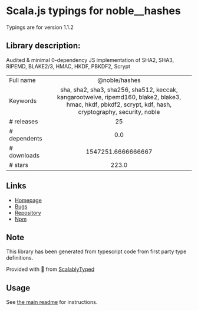 
# Scala.js typings for noble__hashes

Typings are for version 1.1.2

## Library description:
Audited & minimal 0-dependency JS implementation of SHA2, SHA3, RIPEMD, BLAKE2/3, HMAC, HKDF, PBKDF2, Scrypt

|                    |                 |
| ------------------ | :-------------: |
| Full name          | @noble/hashes |
| Keywords           | sha, sha2, sha3, sha256, sha512, keccak, kangarootwelve, ripemd160, blake2, blake3, hmac, hkdf, pbkdf2, scrypt, kdf, hash, cryptography, security, noble |
| # releases         | 25 |
| # dependents       | 0.0 |
| # downloads        | 1547251.6666666667 |
| # stars            | 223.0 |

## Links
- [Homepage](https://paulmillr.com/noble/)
- [Bugs](https://github.com/paulmillr/noble-hashes/issues)
- [Repository](https://github.com/paulmillr/noble-hashes)
- [Npm](https://www.npmjs.com/package/%40noble%2Fhashes)
    


## Note
This library has been generated from typescript code from first party type definitions.

Provided with :purple_heart: from [ScalablyTyped](https://github.com/oyvindberg/ScalablyTyped)

## Usage
See [the main readme](../../readme.md) for instructions.


